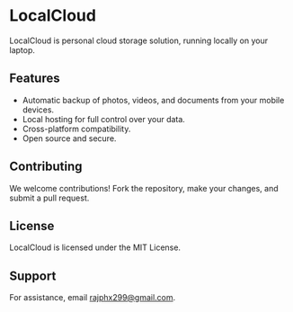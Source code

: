 # LocalCloud

LocalCloud is personal cloud storage solution, running locally on your laptop.

## Features

- Automatic backup of photos, videos, and documents from your mobile devices.
- Local hosting for full control over your data.
- Cross-platform compatibility.
- Open source and secure.

## Contributing

We welcome contributions! Fork the repository, make your changes, and submit a pull request.

## License

LocalCloud is licensed under the MIT License.

## Support

For assistance, email rajphx299@gmail.com.
